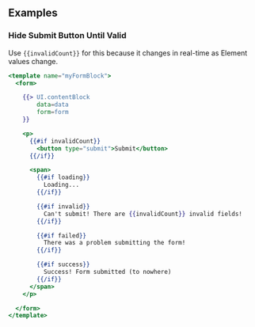## Examples

### Hide Submit Button Until Valid

Use `{{invalidCount}}` for this because it changes in real-time as Element values change.

```handlebars
<template name="myFormBlock">
  <form>

    {{> UI.contentBlock
        data=data
        form=form
    }}

    <p>
      {{#if invalidCount}}
        <button type="submit">Submit</button>
      {{/if}}

      <span>
        {{#if loading}}
          Loading...
        {{/if}}

        {{#if invalid}}
          Can't submit! There are {{invalidCount}} invalid fields!
        {{/if}}

        {{#if failed}}
          There was a problem submitting the form!
        {{/if}}

        {{#if success}}
          Success! Form submitted (to nowhere)
        {{/if}}
      </span>
    </p>

  </form>
</template>
```